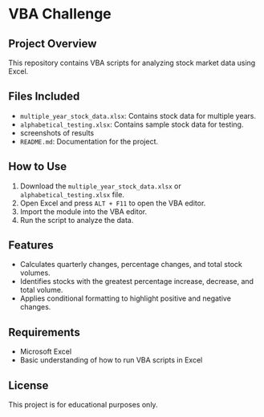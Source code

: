 # VBA Challenge

## Project Overview
This repository contains VBA scripts for analyzing stock market data using Excel.

## Files Included
- `multiple_year_stock_data.xlsx`: Contains stock data for multiple years.
- `alphabetical_testing.xlsx`: Contains sample stock data for testing.
- screenshots of results
- `README.md`: Documentation for the project.

## How to Use
1. Download the `multiple_year_stock_data.xlsx` or `alphabetical_testing.xlsx` file.
2. Open Excel and press `ALT + F11` to open the VBA editor.
3. Import the module into the VBA editor.
4. Run the script to analyze the  data.

## Features
- Calculates quarterly changes, percentage changes, and total stock volumes.
- Identifies stocks with the greatest percentage increase, decrease, and total volume.
- Applies conditional formatting to highlight positive and negative changes.

## Requirements
- Microsoft Excel
- Basic understanding of how to run VBA scripts in Excel

## License
This project is for educational purposes only.
